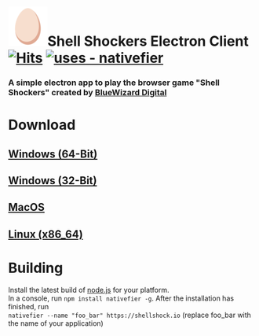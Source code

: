 # ![ShellShock](https://github.com/qfoxb/shellshock-electron/raw/main/assets/twemoji_egg.png)Shell Shockers Electron Client [![Hits](https://hits.seeyoufarm.com/api/count/incr/badge.svg?url=https%3A%2F%2Fgithub.com%2Fqfoxb%2Fshellshock-electron&count_bg=%2380C6FF&title_bg=%23555555&icon=&icon_color=%23E7E7E7&title=views&edge_flat=false)](https://hits.seeyoufarm.com)  [![uses - nativefier](https://img.shields.io/badge/uses-nativefier-80C6FF)](https://github.com/nativefier/nativefier)
### A simple electron app to play the browser game "Shell Shockers" created by [BlueWizard Digital](https://github.com/BlueWizardDigital)
# Download
## [Windows (64-Bit)](https://github.com/qfoxb/shellshock-electron/releases/latest/download/shellshock_64.exe)
## [Windows (32-Bit)](https://github.com/qfoxb/shellshock-electron/releases/latest/download/shellshock_32.exe)
## [MacOS](https://github.com/qfoxb/shellshock-electron/releases/latest/download/shellshock_macOS.dmg)
## [Linux (x86_64)](https://github.com/qfoxb/shellshock-electron/releases/latest/download/ShellShockers-linux-x64.zip)

# Building
Install the latest build of [node.js](https://nodejs.org/en/download/current/) for your platform.  
In a console, run ```npm install nativefier -g```.
After the installation has finished, run  
```nativefier --name "foo_bar" https://shellshock.io``` (replace foo_bar with the name of your application)
